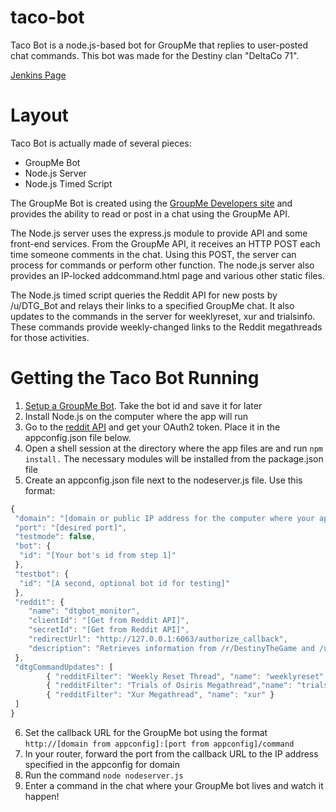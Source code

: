 # taco-bot
Taco Bot is a node.js-based bot for GroupMe that replies to user-posted chat commands. This bot was made for the Destiny clan "DeltaCo 71".

[Jenkins Page](http://jenkins.cbarr.net:9000/job/taco-bot/)

# Layout
Taco Bot is actually made of several pieces:
  * GroupMe Bot
  * Node.js Server
  * Node.js Timed Script

The GroupMe Bot is created using the [GroupMe Developers site](https://dev.groupme.com/) and provides the ability to read or post in a chat using the GroupMe API.

The Node.js server uses the express.js module to provide API and some front-end services. From the GroupMe API, it receives an HTTP POST each time someone comments in the chat. Using this POST, the server can process for commands or perform other function. The node.js server also provides an IP-locked addcommand.html page and various other static files.

The Node.js timed script queries the Reddit API for new posts by /u/DTG_Bot and relays their links to a specified GroupMe chat. It also updates to the commands in the server for weeklyreset, xur and trialsinfo. These commands provide weekly-changed links to the Reddit megathreads for those activities.

# Getting the Taco Bot Running
1. [Setup a GroupMe Bot](https://dev.groupme.com/tutorials/bots). Take the bot id and save it for later
2. Install Node.js on the computer where the app will run
3. Go to the [reddit API](https://www.reddit.com/dev/api/) and get your OAuth2 token. Place it in the appconfig.json file below.
4. Open a shell session at the directory where the app files are and run `npm install.` The necessary modules will be installed from the package.json file
5. Create an appconfig.json file next to the nodeserver.js file. Use this format:
```javascript
{
 "domain": "[domain or public IP address for the computer where your app is running]",
 "port": "[desired port]",
 "testmode": false,
 "bot": {
  "id": "[Your bot's id from step 1]"
 },
 "testbot": {
  "id": "[A second, optional bot id for testing]"
 },
 "reddit": {
	"name": "dtgbot_monitor",
	"clientId": "[Get from Reddit API]",
	"secretId": "[Get from Reddit API]",
	"redirectUrl": "http://127.0.0.1:6063/authorize_callback",
	"description": "Retrieves information from /r/DestinyTheGame and /u/DTG_Bot"
 },
 "dtgCommandUpdates": [
		{ "redditFilter": "Weekly Reset Thread", "name": "weeklyreset" },
		{ "redditFilter": "Trials of Osiris Megathread","name": "trialsinfo" },
		{ "redditFilter": "Xur Megathread", "name": "xur" }
 ]
}
```
6. Set the callback URL for the GroupMe bot using the format `http://[domain from appconfig]:[port from appconfig]/command`
7. In your router, forward the port from the callback URL to the IP address specified in the appconfig for domain
8. Run the command `node nodeserver.js`
9. Enter a command in the chat where your GroupMe bot lives and watch it happen!
